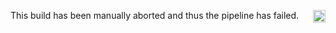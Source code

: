 This build has been manually aborted and thus the pipeline has failed. <img src="https://raw.githubusercontent.com/OpenUserCSS/openusercss.org/master/ci/images/cross.png" alt="Cross" height="20" width="20" align="right"></img>
